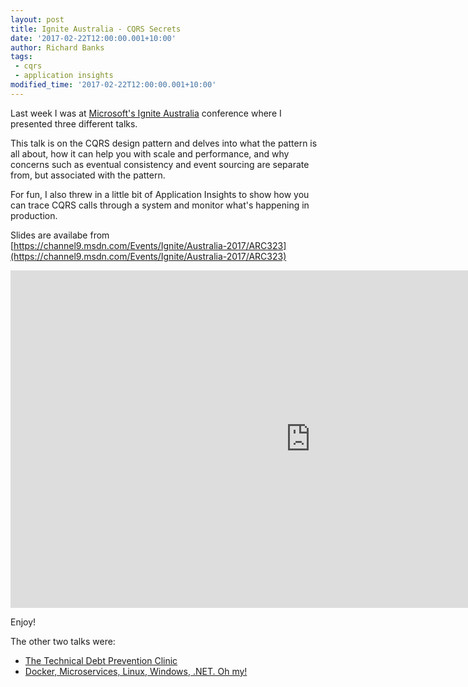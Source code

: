 ```yaml
---
layout: post
title: Ignite Australia - CQRS Secrets
date: '2017-02-22T12:00:00.001+10:00'
author: Richard Banks
tags:
 - cqrs
 - application insights
modified_time: '2017-02-22T12:00:00.001+10:00'
---
```


Last week I was at [Microsoft's Ignite Australia](https://msftignite.com.au/) conference where I presented three different talks.

This talk is on the CQRS design pattern and delves into what the pattern is all about, how it can help you with scale and performance, and why concerns such as eventual consistency and event sourcing are separate from, but associated with the pattern.

For fun, I also threw in a little bit of Application Insights to show how you can trace CQRS calls through a system and monitor what's happening in production.

Slides are availabe from [https://channel9.msdn.com/Events/Ignite/Australia-2017/ARC323](https://channel9.msdn.com/Events/Ignite/Australia-2017/ARC323)

<iframe src="https://channel9.msdn.com/Events/Ignite/Australia-2017/ARC323/player" width="960" height="540" allowFullScreen frameBorder="0"></iframe>

Enjoy!

The other two talks were:
* [The Technical Debt Prevention Clinic](/2017/02/technical-debt-prevention-clinic.html)
* [Docker, Microservices, Linux, Windows, .NET. Oh my!](/2017/02/docker-linux-windows-net.html)
